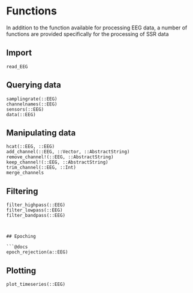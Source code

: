 # Functions

In addition to the function available for processing EEG data,
a number of functions are provided specifically for the processing of SSR data


## Import

```@docs
read_EEG
```


## Querying data

```@docs
samplingrate(::EEG)
channelnames(::EEG)
sensors(::EEG)
data(::EEG)
```


## Manipulating data

```@docs
hcat(::EEG, ::EEG)
add_channel(::EEG, ::Vector, ::AbstractString)
remove_channel!(::EEG, ::AbstractString)
keep_channel!(::EEG, ::AbstractString)
trim_channel(::EEG, ::Int)
merge_channels
```


## Filtering

```@docs
filter_highpass(::EEG)
filter_lowpass(::EEG)
filter_bandpass(::EEG)
```
```


## Epoching

```@docs
epoch_rejection(a::EEG)
```


## Plotting

```@docs
plot_timeseries(::EEG)
```
